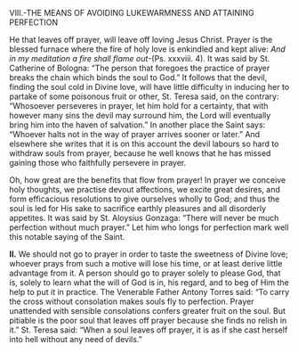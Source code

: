 
VIII.-THE MEANS OF AVOIDING LUKEWARMNESS AND ATTAINING PERFECTION

He that leaves off prayer, will leave off loving Jesus Christ. Prayer is the blessed furnace where the fire of holy love is enkindled and kept alive: _And in my meditation a fire shall flame out_-(Ps. xxxviii. 4). It was said by St. Catherine of Bologna: “The person that foregoes the practice of prayer breaks the chain which binds the soul to God.” It follows that the devil, finding the soul cold in Divine love, will have little difficulty in inducing her to partake of some poisonous fruit or other, St. Teresa said, on the contrary: “Whosoever perseveres in prayer, let him hold for a certainty, that with however many sins the devil may surround him, the Lord will eventually bring him into the haven of salvation.” In another place the Saint says: “Whoever halts not in the way of prayer arrives sooner or later.” And elsewhere she writes that it is on this account the devil labours so hard to withdraw souls from prayer, because he well knows that he has missed gaining those who faithfully persevere in prayer.

Oh, how great are the benefits that flow from prayer! In prayer we conceive holy thoughts, we practise devout affections, we excite great desires, and form efficacious resolutions to give ourselves wholly to God; and thus the soul is led for His sake to sacrifice earthly pleasures and all disorderly appetites. It was said by St. Aloysius Gonzaga: “There will never be much perfection without much prayer.” Let him who longs for perfection mark well this notable saying of the Saint.

**II\.** We should not go to prayer in order to taste the sweetness of Divine love; whoever prays from such a motive will lose his time, or at least derive little advantage from it. A person should go to prayer solely to please God, that is, solely to learn what the will of God is in, his regard, and to beg of Him the help to put it in practice. The Venerable Father Antony Torres said: “To carry the cross without consolation makes souls fly to perfection. Prayer unattended with sensible consolations confers greater fruit on the soul. But pitiable is the poor soul that leaves off prayer because she finds no relish in it.” St. Teresa said: “When a soul leaves off prayer, it is as if she cast herself into hell without any need of devils.”


